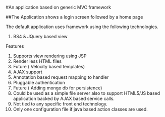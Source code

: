 #An application based on generic MVC framework

##The Application shows a login screen followed by a home page

The default application uses framework using the following technologies. 

1. BS4 & JQuery based view 

Features 
1. Supports view rendering using JSP
2. Render less HTML files
3. Future ( Velocity based templates) 
4. AJAX support 
5. Annotation based request mapping to handler
6. Pluggable authentication
7. Future ( Adding mongo db for persistence) 
8. Could be used as a simple file server also to support HTML5/JS based application backed by AJAX based service calls.
9. Not tied to any specific front end technology. 
10. Only one configuration file if java based action classes are used.
